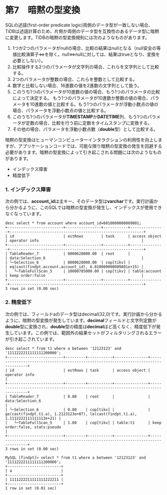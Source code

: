# 第7　暗黙の型変換

SQLの述語(first-order predicate logic)両側のデータ型が一致しない場合、TiDBは述語計算のため、片側か両側のデータ型を互換性のあるデータ型に暗黙に変更します。TiDBの暗黙の型変換規則には次のようなものがあります。

1. 1つか2つのパラメータがnullの場合、比較の結果はnullとなる（null安全の等値比較演算子<=>を除く。null<=>nullに対しては、結果はtrueとなり、変換を必要としない）。
2. 比較操作する2つのパラメータが文字列の場合、これらを文字列として比較する。
3. 2つのパラメータが整数の場合、これらを整数として比較する。
4. 数字と比較しない場合、16進数の値を2進数の文字列として扱う。
5. このうち1つのパラメータが10進数の値の場合、もう1つのパラメータの比較によって決定する。 もう1つのパラメータが10進数か整数の値の場合、パラメータを10進数の値と比較する。もう1つのパラメータが浮動小数点の値の場合、パラメータを浮動小数点の値と比較する。
6. このうち1つのパラメータが**TIMESTAMP**か**DATETIME**列、もう1つのパラメータが定数の場合、比較を行う前に定数をタイムスタンプに変換する。
7. その他の場合、パラメータを浮動小数点数（**double**型）として比較する。

暗黙の型変換はヒューマンコンピューターインタラクションの利用性を向上しますが、アプリケーションコードでは、可能な限り暗黙の型変換の発生を回避する必要があります。暗黙の型変換によって引き起こされる問題には次のようなものがあります。
- インデックス障害
- 精度低下

### 1. インデックス障害

次の例では、**account_id**は主キー、そのデータ型は**varchar**です。実行計画から分かるように、このSQLでは暗黙の型変換が発生し、インデックスが使用できなくなっています。

```
desc select * from account where account_id=6010000000009801;
+-------------------------+----------------+-----------+---------------+------------------------------------------------------------+
| id                      | estRows        | task      | access object | operator info                                              |
+-------------------------+----------------+-----------+---------------+------------------------------------------------------------+
| TableReader_7           | 8000628000.00  | root      |               | data:Selection_6                                           |
| └─Selection_6           | 8000628000.00  | cop[tikv] |               | eq(cast(findpt.account.account_id), 6.010000000009801e+15) |
|   └─TableFullScan_5     | 10000785000.00 | cop[tikv] | table:account | keep order:false                                           |
+-------------------------+----------------+-----------+---------------+------------------------------------------------------------+
3 rows in set (0.00 sec)
```

### 2. 精度低下 
   
次の例では、フィールドaのデータ型はdecimal(32,0)です。実行計画から分かるように、暗黙の型変換が発生しています。**decimal**フィールドと文字列定数が**double**型に変換され、**double**型の精度は**decimal**ほど高くなく、精度低下が発生しています。この例では、範囲外の結果セットがフィルタリングされるエラーが引き起こされています。

```
desc select * from t1 where a between '12123123' and  '1111222211111111200000';
+-------------------------+---------+-----------+---------------+-------------------------------------------------------------------------------------+
| id                      | estRows | task      | access object | operator info                                                                       |
+-------------------------+---------+-----------+---------------+-------------------------------------------------------------------------------------+
| TableReader_7           | 0.80    | root      |               | data:Selection_6                                                                    |
| └─Selection_6           | 0.80    | cop[tikv] |               | ge(cast(findpt.t1.a), 1.2123123e+07), le(cast(findpt.t1.a), 1.1112222111111112e+21) |
|   └─TableFullScan_5     | 1.00    | cop[tikv] | table:t1      | keep order:false, stats:pseudo                                                      |
+-------------------------+---------+-----------+---------------+-------------------------------------------------------------------------------------+
3 rows in set (0.00 sec)

MySQL [findpt]> select * from t1 where a between '12123123' and  '1111222211111111200000';
+------------------------+
| a                      |
+------------------------+
| 1111222211111111222211 |
+------------------------+
1 row in set (0.01 sec)
```
